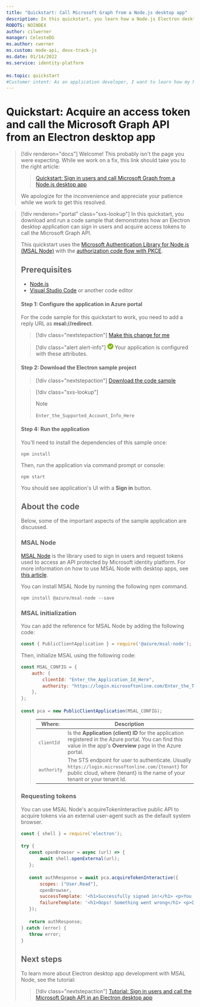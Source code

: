 ```yaml
---
title: "Quickstart: Call Microsoft Graph from a Node.js desktop app"
description: In this quickstart, you learn how a Node.js Electron desktop application can sign-in users and get an access token to call an API protected by a Microsoft identity platform endpoint
ROBOTS: NOINDEX
author: cilwerner
manager: CelesteDG
ms.author: cwerner
ms.custom: mode-api, devx-track-js
ms.date: 01/14/2022
ms.service: identity-platform

ms.topic: quickstart
#Customer intent: As an application developer, I want to learn how my Node.js Electron desktop application can get an access token and call an API that's protected by a Microsoft identity platform endpoint.
---
```


# Quickstart: Acquire an access token and call the Microsoft Graph API from an Electron desktop app

> [!div renderon="docs"]
> Welcome! This probably isn't the page you were expecting. While we work on a fix, this link should take you to the right article:
>
> > [Quickstart: Sign in users and call Microsoft Graph from a Node.js desktop app](quickstart-desktop-app-nodejs-electron-sign-in.md)
> 
> We apologize for the inconvenience and appreciate your patience while we work to get this resolved.

> [!div renderon="portal" class="sxs-lookup"]
> In this quickstart, you download and run a code sample that demonstrates how an Electron desktop application can sign in users and acquire access tokens to call the Microsoft Graph API.
> 
> This quickstart uses the [Microsoft Authentication Library for Node.js (MSAL Node)](https://github.com/AzureAD/microsoft-authentication-library-for-js/tree/dev/lib/msal-node) with the [authorization code flow with PKCE](v2-oauth2-auth-code-flow.md).
> 
> ## Prerequisites
> 
> * [Node.js](https://nodejs.org/en/download/)
> * [Visual Studio Code](https://code.visualstudio.com/download) or another code editor
> 
> #### Step 1: Configure the application in Azure portal
> For the code sample for this quickstart to work, you need to add a reply URL as **msal://redirect**.
> > [!div class="nextstepaction"]
> > [Make this change for me]()
> 
> > [!div class="alert alert-info"]
> > ![Already configured](media/quickstart-v2-windows-desktop/green-check.png) Your application is configured with these attributes.
> 
> #### Step 2: Download the Electron sample project
> 
> > [!div  class="nextstepaction"]
> > [Download the code sample](https://github.com/azure-samples/ms-identity-javascript-nodejs-desktop/archive/main.zip)
> 
> > [!div class="sxs-lookup"]
> > > [!NOTE]
> > > `Enter_the_Supported_Account_Info_Here`
> 
> #### Step 4: Run the application
> 
> You'll need to install the dependencies of this sample once:
> 
> ```console
> npm install
> ```
> 
> Then, run the application via command prompt or console:
> 
> ```console
> npm start
> ```
> 
> You should see application's UI with a **Sign in** button.
> 
> ## About the code
> 
> Below, some of the important aspects of the sample application are discussed.
> 
> ### MSAL Node
> 
> [MSAL Node](https://github.com/AzureAD/microsoft-authentication-library-for-js/tree/dev/lib/msal-node) is the library used to sign in users and request tokens used to access an API protected by Microsoft identity platform. For more information on how to use MSAL Node with desktop apps, see [this article](scenario-desktop-app-registration.md).
> 
> You can install MSAL Node by running the following npm command.
> 
> ```console
> npm install @azure/msal-node --save
> ```
> 
> ### MSAL initialization
> 
> You can add the reference for MSAL Node by adding the following code:
> 
> ```javascript
> const { PublicClientApplication } = require('@azure/msal-node');
> ```
> 
> Then, initialize MSAL using the following code:
> 
> ```javascript
> const MSAL_CONFIG = {
>     auth: {
>         clientId: "Enter_the_Application_Id_Here",
>         authority: "https://login.microsoftonline.com/Enter_the_Tenant_Id_Here",
>     },
> };
> 
> const pca = new PublicClientApplication(MSAL_CONFIG);
> ```
> 
> > | Where: |Description |
> > |---------|---------|
> > | `clientId` | Is the **Application (client) ID** for the application registered in the Azure portal. You can find this value in the app's **Overview** page in the Azure portal. |
> > | `authority`    | The STS endpoint for user to authenticate. Usually `https://login.microsoftonline.com/{tenant}` for public cloud, where {tenant} is the name of your tenant or your tenant Id.|
> 
> ### Requesting tokens
> 
> You can use MSAL Node's acquireTokenInteractive public API to acquire tokens via an external user-agent such as the default system browser.
> 
> ```javascript
> const { shell } = require('electron');
>
> try {
>    const openBrowser = async (url) => {
>        await shell.openExternal(url);
>    };
>
>    const authResponse = await pca.acquireTokenInteractive({
>        scopes: ["User.Read"],
>        openBrowser,
>        successTemplate: '<h1>Successfully signed in!</h1> <p>You can close this window now.</p>',
>        failureTemplate: '<h1>Oops! Something went wrong</h1> <p>Check the console for more information.</p>',
>    });
>
>    return authResponse;
> } catch (error) {
>    throw error;
> }
> ```
>
> 
> ## Next steps
> 
> To learn more about Electron desktop app development with MSAL Node, see the tutorial:
> 
> > [!div class="nextstepaction"]
> > [Tutorial: Sign in users and call the Microsoft Graph API in an Electron desktop app](tutorial-v2-nodejs-desktop.md)

